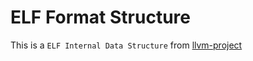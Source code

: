 # ELF Format Structure

This is a `ELF Internal Data Structure` from [llvm-project](https://github.com/llvm/llvm-project/tree/master/llvm/include/llvm/BinaryFormat)